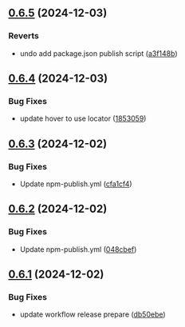 ## [0.6.5](https://github.com/Automata-Labs-team/MCP-Server-Playwright/compare/v0.6.4...v0.6.5) (2024-12-03)


### Reverts

* undo add package.json publish script ([a3f148b](https://github.com/Automata-Labs-team/MCP-Server-Playwright/commit/a3f148b511e91c8b8af6893e5e9eab842e03283e))



## [0.6.4](https://github.com/Automata-Labs-team/MCP-Server-Playwright/compare/v0.6.3...v0.6.4) (2024-12-03)


### Bug Fixes

* update hover to use locator ([1853059](https://github.com/Automata-Labs-team/MCP-Server-Playwright/commit/185305904a117b6cc4298b002b253563f8afdd92))



## [0.6.3](https://github.com/Automata-Labs-team/MCP-Server-Playwright/compare/v0.6.2...v0.6.3) (2024-12-02)


### Bug Fixes

* Update npm-publish.yml ([cfa1cf4](https://github.com/Automata-Labs-team/MCP-Server-Playwright/commit/cfa1cf47998a520abe88cf9a828d886c9884f273))



## [0.6.2](https://github.com/Automata-Labs-team/MCP-Server-Playwright/compare/v0.6.1...v0.6.2) (2024-12-02)


### Bug Fixes

* Update npm-publish.yml ([048cbef](https://github.com/Automata-Labs-team/MCP-Server-Playwright/commit/048cbefbaf5b965fd284c01c53b01f7de4c87c6b))



## [0.6.1](https://github.com/Automata-Labs-team/MCP-Server-Playwright/compare/v0.6.0...v0.6.1) (2024-12-02)


### Bug Fixes

* update workflow release prepare ([db50ebe](https://github.com/Automata-Labs-team/MCP-Server-Playwright/commit/db50ebe42eb57fcd8ea226fc9f8f804c5993288d))




